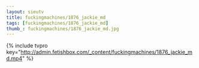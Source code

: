 ```yaml
--- 
layout: sieutv
title: fuckingmachines/1876_jackie_md
tags: [fuckingmachines/1876_jackie_md]
thumb_: fuckingmachines/1876_jackie_md.jpg
---
```

{% include tvpro key="http://admin.fetishbox.com/_content/fuckingmachines/1876_jackie_md.mp4" %} 
